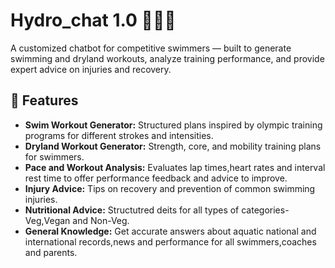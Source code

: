 # Hydro_chat 1.0 🏊‍♂️💬  
A customized chatbot for competitive swimmers — built to generate swimming and dryland workouts, analyze training performance, and provide expert advice on injuries and recovery.  

## 🌊 Features  
- **Swim Workout Generator:** Structured plans inspired by olympic training programs for different strokes and intensities.  
- **Dryland Workout Generator:** Strength, core, and mobility training plans for swimmers.  
- **Pace and Workout Analysis:** Evaluates lap times,heart rates and interval rest time to offer performance feedback and advice to improve.  
- **Injury Advice:** Tips on recovery and prevention of common swimming injuries.
- **Nutritional Advice:** Structutred deits for all types of categories- Veg,Vegan and Non-Veg.
- **General Knowledge:** Get accurate answers about aquatic national and international records,news and performance for all swimmers,coaches and parents.
